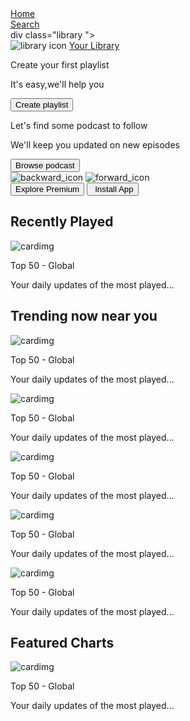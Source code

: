 <!DOCTYPE html>
<html lang="en">
<head>
    <meta charset="UTF-8">
    <meta name="viewport" content="width=device-width, initial-scale=1.0">
    <title>Spotify Clone</title>
    <link rel="stylesheet" href="https://cdnjs.cloudflare.com/ajax/libs/font-awesome/7.0.0/css/all.min.css" integrity="sha512-DxV+EoADOkOygM4IR9yXP8Sb2qwgidEmeqAEmDKIOfPRQZOWbXCzLC6vjbZyy0vPisbH2SyW27+ddLVCN+OMzQ==" crossorigin="anonymous" referrerpolicy="no-referrer" />
    <link rel="icon" href="logo.png">
    <link rel="stylesheet" href="spotifyclone.css">
</head>
<body>
    <div class="main">
        <div class="sidebar">
            <div class="nav">
                <div class="nav-option"  style="opacity: 1;">
                    <i class="fa-solid fa-house"></i>
                    <a href="#">Home</a>
                </div>
                <div class="nav-option">
                    <i class="fa-solid fa-magnifying-glass"></i>
                    <a href="#">Search</a>
                </div>
            </div>
            div class="library ">
                <div class="options">
                    <div class="lib-options nav-option" >
                    <img src="library_icon.png" alt="library icon">
                    <a href="#">Your Library</a>
                </div>
                                <div class="icons">
                    <i class="fa-solid fa-plus"></i>
                    <i class="fa-solid fa-arrow-right"></i>
                </div>
            </div>
            <div class="lib-box">
                <div class="box">
                    <p class="box-p1">Create your first playlist</p>
                    <p class="box-p2">It's easy,we'll help you</p>
                    <button class="badge">Create playlist</button>
                </div>
                 <div class="box">
                    <p class="box-p1">Let's find some podcast to follow</p>
                    <p class="box-p2">We'll keep you updated on new episodes</p>
                    <button class="badge">Browse podcast</button>
                </div>
            </div>
            </div>
        </div>
         <div class="main_content">
              <div class="sticky-nav">
                <div class="sticky-nav-icons">
                    <img src="backward_icon.png" alt="backward_icon">
                    <img src="forward_icon.png" alt="forward_icon" class="hide">
                </div>
                <div class="sticky-nav-options">
                    <button class="badge nav-items hide">Explore Premium</button>
                    <button class="badge nav-items dark-badge"><i class="fa-regular fa-circle-down" style="margin-left: 5px;"></i>Install App</button>
                    <i class="fa-regular fa-user nav-items dark-badge"></i>
                </div>
            </div>
            <h2>Recently Played</h2>
                <div class="cards-container">
                    <div class="card">
                        <img src="card1img.jpeg" alt="cardimg" class="card-img">
                        <p class="card-title">Top 50 - Global</p>
                        <p class="card-info">Your daily updates of the most played...</p>
                    </div>
                </div>
             <h2>Trending now near you</h2>
                <div class="cards-container">
                    <div class="card">
                        <img src="card2img.jpeg" alt="cardimg" class="card-img">
                        <p class="card-title">Top 50 - Global</p>
                        <p class="card-info">Your daily updates of the most played...</p>
                    </div>
                    <div class="card">
                        <img src="card3img.jpeg" alt="cardimg" class="card-img">
                        <p class="card-title">Top 50 - Global</p>
                        <p class="card-info">Your daily updates of the most played...</p>
                    </div>
                    <div class="card">
                        <img src="card4img.jpeg" alt="cardimg" class="card-img">
                        <p class="card-title">Top 50 - Global</p>
                        <p class="card-info">Your daily updates of the most played...</p>
                    </div>
                    <div class="card">
                        <img src="card3img.jpeg" alt="cardimg" class="card-img">
                        <p class="card-title">Top 50 - Global</p>
                        <p class="card-info">Your daily updates of the most played...</p>
                    </div>
                    <div class="card">
                        <img src="card4img.jpeg" alt="cardimg" class="card-img">
                        <p class="card-title">Top 50 - Global</p>
                        <p class="card-info">Your daily updates of the most played...</p>
                    </div>
                </div> 
                <h2>Featured Charts</h2>
                <div class="cards-container">
                    <div class="card">
                        <img src="card5img.jpeg" alt="cardimg" class="card-img">
                        <p class="card-title">Top 50 - Global</p>
                        <p class="card-info">Your daily updates of the most played...</p>
                    </div>
                    
                    
                
        
                
